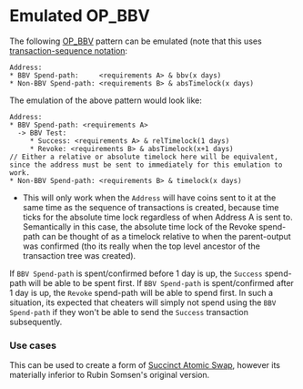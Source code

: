 # Emulated OP_BBV

The following [OP_BBV](bip-beforeblockverify.md) pattern can be emulated (note that this uses [transaction-sequence notation](https://github.com/fresheneesz/bip-efficient-bitcoin-vaults/blob/main/notation.md):

```
Address:
* BBV Spend-path:     <requirements A> & bbv(x days)
* Non-BBV Spend-path: <requirements B> & absTimelock(x days)
```

The emulation of the above pattern would look like:

```
Address:
* BBV Spend-path: <requirements A>
  -> BBV Test:
     * Success: <requirements A> & relTimelock(1 days)
     * Revoke: <requirements B> & absTimelock(x+1 days)
// Either a relative or absolute timelock here will be equivalent, since the address must be sent to immediately for this emulation to work. 
* Non-BBV Spend-path: <requirements B> & timelock(x days) 
```

* This will only work when the `Address` will have coins sent to it at the same time as the sequence of transactions is created, because time ticks for the absolute time lock regardless of when Address A is sent to. Semantically in this case, the absolute time lock of the Revoke spend-path can be thought of as a timelock relative to when the parent-output was confirmed (tho its really when the top level ancestor of the transaction tree was created).

If `BBV Spend-path` is spent/confirmed before 1 day is up, the `Success` spend-path will be able to be spent first. If `BBV Spend-path` is spent/confirmed after 1 day is up, the `Revoke` spend-path will be able to spend first. In such a situation, its expected that cheaters will simply not spend using the `BBV Spend-path` if they won't be able to send the `Success` transaction subsequently. 

### Use cases

This can be used to create a form of [Succinct Atomic Swap](SAS-with-emulated-bbv-and-witness-secret.md), however its materially inferior to Rubin Somsen's original version.